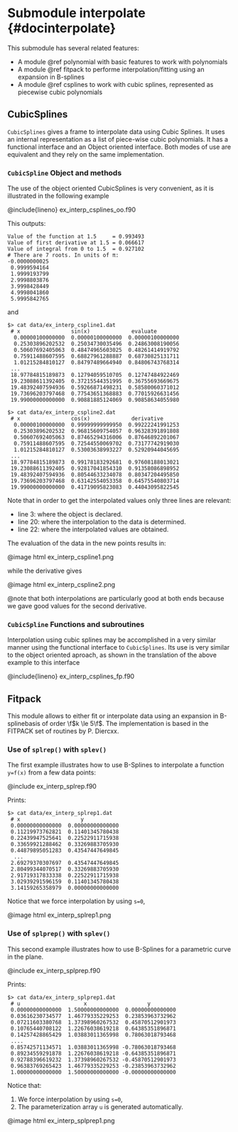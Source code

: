 # Submodule interpolate {#docinterpolate}

This submodule has several related features:

- A module @ref polynomial with basic features to work with polynomials
- A module @ref fitpack to performe interpolation/fitting using an expansion in B-splines
- A module @ref csplines to work with cubic splines, represented as piecewise cubic polynomials


## CubicSplines

 `CubicSplines` gives a frame to interpolate data using Cubic Splines. It uses an internal representation as a list of piece-wise cubic polynomials. It has a functional interface and an Object oriented interface. Both modes of use are equivalent and they rely on the same implementation.
 
### `CubicSpline` Object and methods

The use of the object oriented CubicSplines is very convenient, as it is illustrated in the following example

@include{lineno} ex_interp_csplines_oo.f90

 This outputs:
```{.shell-session}
Value of the function at 1.5     = 0.993493
Value of first derivative at 1.5 = 0.066617
Value of integral from 0 to 1.5  = 0.927102
# There are 7 roots. In units of π:
-0.0000000025
 0.9999594164
 1.9999193799
 2.9998803876
 3.9998428449
 4.9998041860
 5.9995842765
```

and 

```{.shell-session}
$> cat data/ex_interp_cspline1.dat
 # x                sin(x)             evaluate
  0.00000100000000  0.00000100000000  0.00000100000000
  0.25303896202532  0.25034730035496  0.24863008190056
  0.50607692405063  0.48474965603025  0.48261414919792
  0.75911488607595  0.68827961288887  0.68730825131711
  1.01215284810127  0.84797489664940  0.84806743768314
 ...
 18.97784815189873  0.12794059510705  0.12747484922469
 19.23088611392405  0.37215544351995  0.36755693669675
 19.48392407594936  0.59266871498231  0.58580060371012
 19.73696203797468  0.77543651368883  0.77015926631456
 19.99000000000000  0.90881885124069  0.90858634055980

$> cat data/ex_interp_cspline2.dat
 # x                cos(x)             derivative
  0.00000100000000  0.99999999999950  0.99222241991253
  0.25303896202532  0.96815609754057  0.96328391891808
  0.50607692405063  0.87465294316006  0.87646892201067
  0.75911488607595  0.72544550069702  0.73177742919030
  1.01215284810127  0.53003638993227  0.52920944045695
 ...
 18.97784815189873  0.99178183292681  0.97608188013021
 19.23088611392405  0.92817041854310  0.91358086898952
 19.48392407594936  0.80544633234078  0.80347204495850
 19.73696203797468  0.63142554053358  0.64575540803714
 19.99000000000000  0.41719095823083  0.44043095822545
```

Note that in order to get the interpolated values only three lines are relevant:
 - line 3:  where the object is declared.
 - line 20: where the interpolation to the data is determined.
 - line 22: where the interpolated values are obtained.

The evaluation of the data in the new points results in:

@image html ex_interp_cspline1.png

while the derivative gives

@image html ex_interp_cspline2.png

@note that both interpolations are particularly good at both ends because we gave good values for the second derivative.

### `CubicSpline` Functions and subroutines

Interpolation using cubic splines may be accomplished in a very similar manner using the functional interface to `CubicSplines`. Its use is very similar to the object oriented aproach, as shown in the translation of the above example to this interface

@include{lineno} ex_interp_csplines_fp.f90


## Fitpack

This module allows to either fit or interpolate data using an expansion in B-splinebasis of order \f$k \le 5\f$. The implementation is based in the FITPACK set of routines by P. Diercxx.


### Use of `splrep()` with `splev()`

The first example illustrates how to use B-Splines to interpolate a function `y=f(x)` from a few data points:

@include ex_interp_splrep.f90

Prints:

```{.shell-session}
$> cat data/ex_interp_splrep1.dat
 # x                   y
 0.00000000000000  0.00000000000000
 0.11219973762821  0.11401345780438
 0.22439947525641  0.22522911715938
 0.33659921288462  0.33269883705930
 0.44879895051283  0.43547447649845
  ...
 2.69279370307697  0.43547447649845
 2.80499344070517  0.33269883705930
 2.91719317833338  0.22522911715938
 3.02939291596159  0.11401345780438
 3.14159265358979  0.00000000000000
```

Notice that we force interpolation by using `s=0`,

@image html ex_interp_splrep1.png


### Use of `splprep()` with `splev()`
This second example illustrates how to use B-Splines for a parametric curve in the plane.

@include ex_interp_splprep.f90


 Prints:
 
```{.shell-session}
$> cat data/ex_interp_splprep1.dat
 # u                    x                   y
 0.00000000000000  1.50000000000000  0.00000000000000
 0.03616230734577  1.46779335229253  0.23853963732962
 0.07211603380768  1.37398960267532  0.45870512901973
 0.10765440708122  1.22676038619218  0.64385351896871
 0.14257428865429  1.03883011365998  0.78063018793468
 ....
 0.85742571134571  1.03883011365998 -0.78063018793468
 0.89234559291878  1.22676038619218 -0.64385351896871
 0.92788396619232  1.37398960267532 -0.45870512901973
 0.96383769265423  1.46779335229253 -0.23853963732962
 1.00000000000000  1.50000000000000 -0.00000000000000 
```

Notice that:
  1. We force interpolation by using `s=0`,
  2. The parameterization array `u` is generated automatically.

@image html ex_interp_splprep1.png
